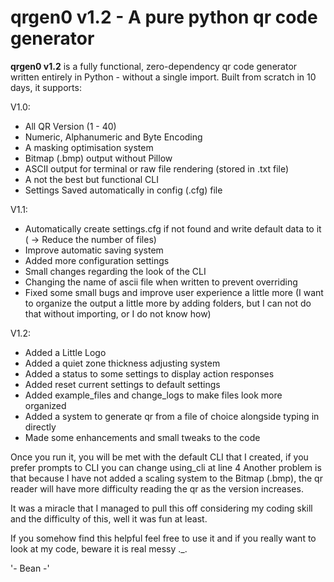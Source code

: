 # qrgen0 v1.2 - A pure python qr code generator

**qrgen0 v1.2** is a fully functional, zero-dependency qr code generator written entirely in Python - without a single import. Built from scratch in 10 days, it supports:

V1.0:
- All QR Version (1 - 40)
- Numeric, Alphanumeric and Byte Encoding
- A masking optimisation system
- Bitmap (.bmp) output without Pillow
- ASCII output for terminal or raw file rendering (stored in .txt file)
- A not the best but functional CLI
- Settings Saved automatically in config (.cfg) file

V1.1:
- Automatically create settings.cfg if not found and write default data to it ( -> Reduce the number of files)
- Improve automatic saving system
- Added more configuration settings
- Small changes regarding the look of the CLI
- Changing the name of ascii file when written to prevent overriding
- Fixed some small bugs and improve user experience a little more
  (I want to organize the output a little more by adding folders, but I can not do that without importing, or I do not know how)

V1.2:
- Added a Little Logo
- Added a quiet zone thickness adjusting system
- Added a status to some settings to display action responses
- Added reset current settings to default settings
- Added example_files and change_logs to make files look more organized
- Added a system to generate qr from a file of choice alongside typing in directly
- Made some enhancements and small tweaks to the code

Once you run it, you will be met with the default CLI that I created, if you prefer prompts to CLI you can change using_cli at line 4 Another problem is that because I have not added a scaling system to the Bitmap (.bmp), the qr reader will have more difficulty reading the qr as the version increases.

It was a miracle that I managed to pull this off considering my coding skill and the difficulty of this, well it was fun at least.

If you somehow find this helpful feel free to use it and if you really want to look at my code, beware it is real messy ._.

'- Bean -'

